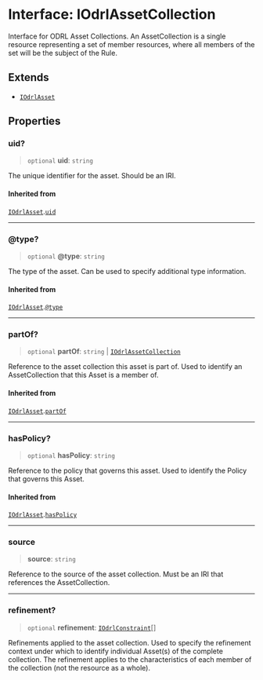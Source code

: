 # Interface: IOdrlAssetCollection

Interface for ODRL Asset Collections.
An AssetCollection is a single resource representing a set of member resources,
where all members of the set will be the subject of the Rule.

## Extends

- [`IOdrlAsset`](IOdrlAsset.md)

## Properties

### uid?

> `optional` **uid**: `string`

The unique identifier for the asset.
Should be an IRI.

#### Inherited from

[`IOdrlAsset`](IOdrlAsset.md).[`uid`](IOdrlAsset.md#uid)

***

### @type?

> `optional` **@type**: `string`

The type of the asset.
Can be used to specify additional type information.

#### Inherited from

[`IOdrlAsset`](IOdrlAsset.md).[`@type`](IOdrlAsset.md#@type)

***

### partOf?

> `optional` **partOf**: `string` \| [`IOdrlAssetCollection`](IOdrlAssetCollection.md)

Reference to the asset collection this asset is part of.
Used to identify an AssetCollection that this Asset is a member of.

#### Inherited from

[`IOdrlAsset`](IOdrlAsset.md).[`partOf`](IOdrlAsset.md#partof)

***

### hasPolicy?

> `optional` **hasPolicy**: `string`

Reference to the policy that governs this asset.
Used to identify the Policy that governs this Asset.

#### Inherited from

[`IOdrlAsset`](IOdrlAsset.md).[`hasPolicy`](IOdrlAsset.md#haspolicy)

***

### source

> **source**: `string`

Reference to the source of the asset collection.
Must be an IRI that references the AssetCollection.

***

### refinement?

> `optional` **refinement**: [`IOdrlConstraint`](IOdrlConstraint.md)[]

Refinements applied to the asset collection.
Used to specify the refinement context under which to identify individual Asset(s)
of the complete collection. The refinement applies to the characteristics of each
member of the collection (not the resource as a whole).
